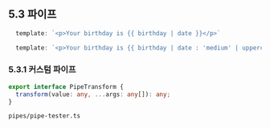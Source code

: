 ## 5.3 파이프

```ts
  template: `<p>Your birthday is {{ birthday | date }}</p>`
```

```ts
  template: `<p>Your birthday is {{ birthday | date : 'medium' | uppercase }}</p>`
```

### 5.3.1 커스텀 파이프

```ts
export interface PipeTransform {
  transform(value: any, ...args: any[]): any;
}
```

`pipes/pipe-tester.ts`
